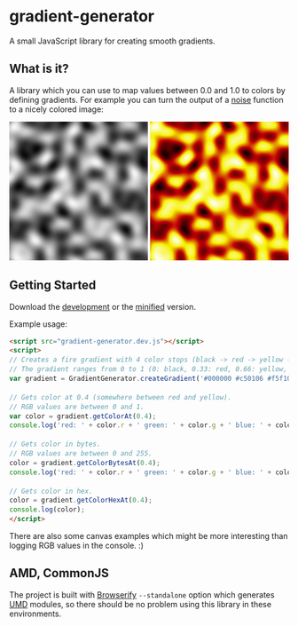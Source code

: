 # gradient-generator

A small JavaScript library for creating smooth gradients.

## What is it?
A library which you can use to map values between 0.0 and 1.0 to colors by defining gradients. For example you can turn the output of a [noise](https://github.com/josephg/noisejs) function to a nicely colored image:

![alt tag](img/noise-gray.png) ![alt tag](img/noise-color.png)

## Getting Started
Download the [development][max] or the [minified][min] version.

[max]: https://raw.githubusercontent.com/zsoltc/gradient-generator/master/bin/gradient-generator.dev.js
[min]: https://raw.githubusercontent.com/zsoltc/gradient-generator/master/bin/gradient-generator.js

Example usage:

```html
<script src="gradient-generator.dev.js"></script>
<script>
// Creates a fire gradient with 4 color stops (black -> red -> yellow -> white).
// The gradient ranges from 0 to 1 (0: black, 0.33: red, 0.66: yellow, 1: white).
var gradient = GradientGenerator.createGradient('#000000 #c50106 #f5f100 #ffffff');

// Gets color at 0.4 (somewhere between red and yellow).
// RGB values are between 0 and 1.
var color = gradient.getColorAt(0.4);
console.log('red: ' + color.r + ' green: ' + color.g + ' blue: ' + color.b);

// Gets color in bytes.
// RGB values are between 0 and 255.
color = gradient.getColorBytesAt(0.4);
console.log('red: ' + color.r + ' green: ' + color.g + ' blue: ' + color.b);

// Gets color in hex.
color = gradient.getColorHexAt(0.4);
console.log(color);
</script>
```
There are also some canvas examples which might be more interesting than logging RGB values in the console. :)

## AMD, CommonJS
The project is built with [Browserify](http://browserify.org) `--standalone` option which generates [UMD](http://davidbcalhoun.com/2014/what-is-amd-commonjs-and-umd/) modules, so there should be no problem using this library in these environments.
